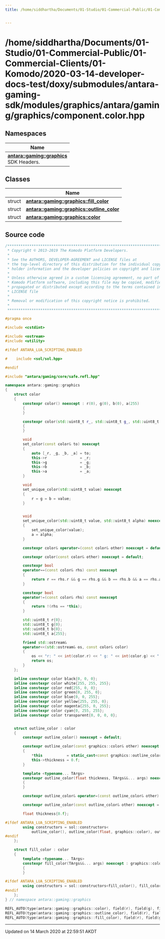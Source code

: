 ```yaml
---
title: /home/siddhartha/Documents/01-Studio/01-Commercial-Public/01-Commercial-Clients/01-Komodo/2020-03-14-developer-docs-test/doxy/submodules/antara-gaming-sdk/modules/graphics/antara/gaming/graphics/component.color.hpp


---
```


# /home/siddhartha/Documents/01-Studio/01-Commercial-Public/01-Commercial-Clients/01-Komodo/2020-03-14-developer-docs-test/doxy/submodules/antara-gaming-sdk/modules/graphics/antara/gaming/graphics/component.color.hpp







## Namespaces

| Name           |
| -------------- |
| **[antara::gaming::graphics](Namespaces/namespaceantara_1_1gaming_1_1graphics.md)** <br>SDK Headers.  |

## Classes

|                | Name           |
| -------------- | -------------- |
| struct | **[antara::gaming::graphics::fill_color](Classes/structantara_1_1gaming_1_1graphics_1_1fill__color.md)**  |
| struct | **[antara::gaming::graphics::outline_color](Classes/structantara_1_1gaming_1_1graphics_1_1outline__color.md)**  |
| struct | **[antara::gaming::graphics::color](Classes/structantara_1_1gaming_1_1graphics_1_1color.md)**  |













## Source code

```cpp
/******************************************************************************
 * Copyright © 2013-2019 The Komodo Platform Developers.                      *
 *                                                                            *
 * See the AUTHORS, DEVELOPER-AGREEMENT and LICENSE files at                  *
 * the top-level directory of this distribution for the individual copyright  *
 * holder information and the developer policies on copyright and licensing.  *
 *                                                                            *
 * Unless otherwise agreed in a custom licensing agreement, no part of the    *
 * Komodo Platform software, including this file may be copied, modified,     *
 * propagated or distributed except according to the terms contained in the   *
 * LICENSE file                                                               *
 *                                                                            *
 * Removal or modification of this copyright notice is prohibited.            *
 *                                                                            *
 ******************************************************************************/

#pragma once

#include <cstdint> 

#include <ostream> 
#include <utility> 

#ifdef ANTARA_LUA_SCRIPTING_ENABLED

#    include <sol/sol.hpp> 

#endif

#include "antara/gaming/core/safe.refl.hpp" 

namespace antara::gaming::graphics
{
    struct color
    {
        constexpr color() noexcept : r(0), g(0), b(0), a(255)
        {
        }

        constexpr color(std::uint8_t r_, std::uint8_t g_, std::uint8_t b_, std::uint8_t a_ = 255) noexcept : r(r_), g(g_), b(b_), a(a_)
        {
        }

        void
        set_color(const color& to) noexcept
        {
            auto [_r, _g, _b, _a] = to;
            this->r               = _r;
            this->g               = _g;
            this->b               = _b;
            this->a               = _a;
        }

        void
        set_unique_color(std::uint8_t value) noexcept
        {
            r = g = b = value;
        }


        void
        set_unique_color(std::uint8_t value, std::uint8_t alpha) noexcept
        {
            set_unique_color(value);
            a = alpha;
        }

        constexpr color& operator=(const color& other) noexcept = default;

        constexpr color(const color& other) noexcept = default;

        constexpr bool
        operator==(const color& rhs) const noexcept
        {
            return r == rhs.r && g == rhs.g && b == rhs.b && a == rhs.a;
        }

        constexpr bool
        operator!=(const color& rhs) const noexcept
        {
            return !(rhs == *this);
        }

        std::uint8_t r{0};
        std::uint8_t g{0};
        std::uint8_t b{0};
        std::uint8_t a{255};

        friend std::ostream&
        operator<<(std::ostream& os, const color& color)
        {
            os << "r: " << int(color.r) << " g: " << int(color.g) << " b: " << int(color.b) << " a: " << int(color.a);
            return os;
        }
    };

    inline constexpr color black{0, 0, 0};
    inline constexpr color white{255, 255, 255};
    inline constexpr color red{255, 0, 0};
    inline constexpr color green{0, 255, 0};
    inline constexpr color blue{0, 0, 255};
    inline constexpr color yellow{255, 255, 0};
    inline constexpr color magenta{255, 0, 255};
    inline constexpr color cyan{0, 255, 255};
    inline constexpr color transparent{0, 0, 0, 0};


    struct outline_color : color
    {
        constexpr outline_color() noexcept = default;

        constexpr outline_color(const graphics::color& other) noexcept : graphics::color(other)
        {
            *this           = static_cast<const graphics::outline_color&>(other);
            this->thickness = 0.f;
        }

        template <typename... TArgs>
        constexpr outline_color(float thickness, TArgs&&... args) noexcept : graphics::color(std::forward<TArgs>(args)...), thickness(thickness)
        {
        }

        constexpr outline_color& operator=(const outline_color& other) noexcept = default;

        constexpr outline_color(const outline_color& other) noexcept = default;

        float thickness{0.f};

#ifdef ANTARA_LUA_SCRIPTING_ENABLED
        using constructors = sol::constructors<
            outline_color(), outline_color(float, graphics::color), outline_color(float thickness, std::uint8_t, std::uint8_t, std::uint8_t, std::uint8_t)>;
#endif
    };

    struct fill_color : color
    {
        template <typename... TArgs>
        constexpr fill_color(TArgs&&... args) noexcept : graphics::color(std::forward<TArgs>(args)...)
        {
        }

#ifdef ANTARA_LUA_SCRIPTING_ENABLED
        using constructors = sol::constructors<fill_color(), fill_color(graphics::color), fill_color(std::uint8_t, std::uint8_t, std::uint8_t, std::uint8_t)>;
#endif
    };
} // namespace antara::gaming::graphics

REFL_AUTO(type(antara::gaming::graphics::color), field(r), field(g), field(b), field(a), func(set_color))
REFL_AUTO(type(antara::gaming::graphics::outline_color), field(r), field(g), field(b), field(a), field(thickness), func(set_color))
REFL_AUTO(type(antara::gaming::graphics::fill_color), field(r), field(g), field(b), field(a), func(set_color))
```


-------------------------------

Updated on 14 March 2020 at 22:59:51 AKDT
